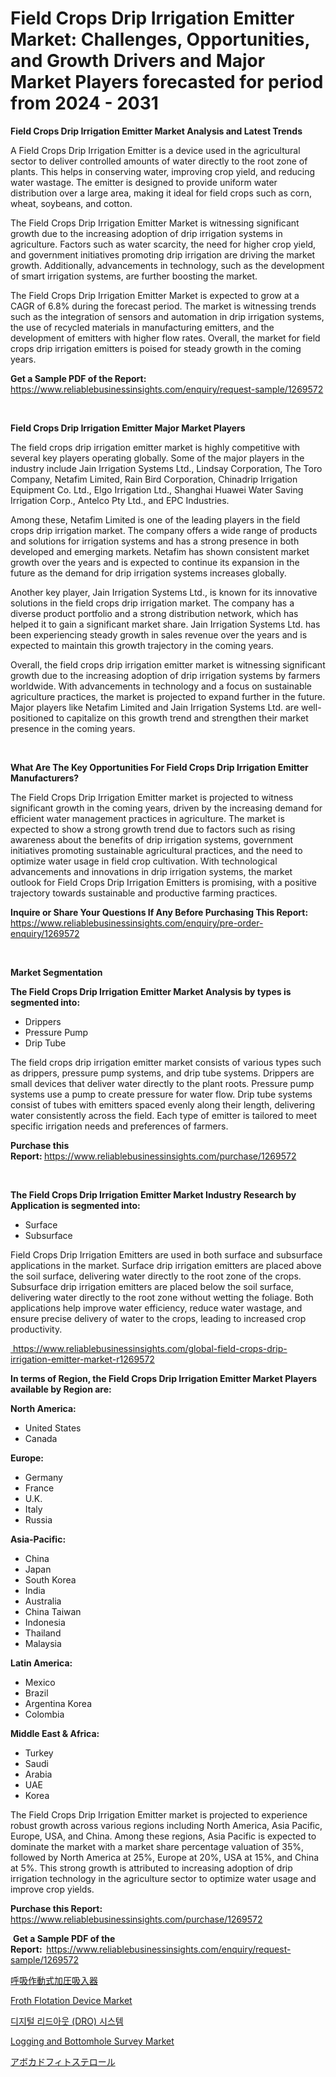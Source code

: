 <p><h1>Field Crops Drip Irrigation Emitter Market: Challenges, Opportunities, and Growth Drivers and Major Market Players forecasted for period from 2024 - 2031</h1></p><p><strong>Field Crops Drip Irrigation Emitter Market Analysis and Latest Trends</strong></p>
<p><p>A Field Crops Drip Irrigation Emitter is a device used in the agricultural sector to deliver controlled amounts of water directly to the root zone of plants. This helps in conserving water, improving crop yield, and reducing water wastage. The emitter is designed to provide uniform water distribution over a large area, making it ideal for field crops such as corn, wheat, soybeans, and cotton.</p><p>The Field Crops Drip Irrigation Emitter Market is witnessing significant growth due to the increasing adoption of drip irrigation systems in agriculture. Factors such as water scarcity, the need for higher crop yield, and government initiatives promoting drip irrigation are driving the market growth. Additionally, advancements in technology, such as the development of smart irrigation systems, are further boosting the market.</p><p>The Field Crops Drip Irrigation Emitter Market is expected to grow at a CAGR of 6.8% during the forecast period. The market is witnessing trends such as the integration of sensors and automation in drip irrigation systems, the use of recycled materials in manufacturing emitters, and the development of emitters with higher flow rates. Overall, the market for field crops drip irrigation emitters is poised for steady growth in the coming years.</p></p>
<p><strong>Get a Sample PDF of the Report:&nbsp;</strong> <a href="https://www.reliablebusinessinsights.com/enquiry/request-sample/1269572">https://www.reliablebusinessinsights.com/enquiry/request-sample/1269572</a></p>
<p>&nbsp;</p>
<p><strong>Field Crops Drip Irrigation Emitter Major Market Players</strong></p>
<p><p>The field crops drip irrigation emitter market is highly competitive with several key players operating globally. Some of the major players in the industry include Jain Irrigation Systems Ltd., Lindsay Corporation, The Toro Company, Netafim Limited, Rain Bird Corporation, Chinadrip Irrigation Equipment Co. Ltd., Elgo Irrigation Ltd., Shanghai Huawei Water Saving Irrigation Corp., Antelco Pty Ltd., and EPC Industries.</p><p>Among these, Netafim Limited is one of the leading players in the field crops drip irrigation market. The company offers a wide range of products and solutions for irrigation systems and has a strong presence in both developed and emerging markets. Netafim has shown consistent market growth over the years and is expected to continue its expansion in the future as the demand for drip irrigation systems increases globally.</p><p>Another key player, Jain Irrigation Systems Ltd., is known for its innovative solutions in the field crops drip irrigation market. The company has a diverse product portfolio and a strong distribution network, which has helped it to gain a significant market share. Jain Irrigation Systems Ltd. has been experiencing steady growth in sales revenue over the years and is expected to maintain this growth trajectory in the coming years.</p><p>Overall, the field crops drip irrigation emitter market is witnessing significant growth due to the increasing adoption of drip irrigation systems by farmers worldwide. With advancements in technology and a focus on sustainable agriculture practices, the market is projected to expand further in the future. Major players like Netafim Limited and Jain Irrigation Systems Ltd. are well-positioned to capitalize on this growth trend and strengthen their market presence in the coming years.</p></p>
<p>&nbsp;</p>
<p><strong>What Are The Key Opportunities For Field Crops Drip Irrigation Emitter Manufacturers?</strong></p>
<p><p>The Field Crops Drip Irrigation Emitter market is projected to witness significant growth in the coming years, driven by the increasing demand for efficient water management practices in agriculture. The market is expected to show a strong growth trend due to factors such as rising awareness about the benefits of drip irrigation systems, government initiatives promoting sustainable agricultural practices, and the need to optimize water usage in field crop cultivation. With technological advancements and innovations in drip irrigation systems, the market outlook for Field Crops Drip Irrigation Emitters is promising, with a positive trajectory towards sustainable and productive farming practices.</p></p>
<p><strong>Inquire or Share Your Questions If Any Before Purchasing This Report:</strong> <a href="https://www.reliablebusinessinsights.com/enquiry/pre-order-enquiry/1269572">https://www.reliablebusinessinsights.com/enquiry/pre-order-enquiry/1269572</a></p>
<p>&nbsp;</p>
<p><strong>Market Segmentation</strong></p>
<p><strong>The Field Crops Drip Irrigation Emitter Market Analysis by types is segmented into:</strong></p>
<p><ul><li>Drippers</li><li>Pressure Pump</li><li>Drip Tube</li></ul></p>
<p><p>The field crops drip irrigation emitter market consists of various types such as drippers, pressure pump systems, and drip tube systems. Drippers are small devices that deliver water directly to the plant roots. Pressure pump systems use a pump to create pressure for water flow. Drip tube systems consist of tubes with emitters spaced evenly along their length, delivering water consistently across the field. Each type of emitter is tailored to meet specific irrigation needs and preferences of farmers.</p></p>
<p><strong>Purchase this Report:&nbsp;</strong><a href="https://www.reliablebusinessinsights.com/purchase/1269572">https://www.reliablebusinessinsights.com/purchase/1269572</a></p>
<p>&nbsp;</p>
<p><strong>The Field Crops Drip Irrigation Emitter Market Industry Research by Application is segmented into:</strong></p>
<p><ul><li>Surface</li><li>Subsurface</li></ul></p>
<p><p>Field Crops Drip Irrigation Emitters are used in both surface and subsurface applications in the market. Surface drip irrigation emitters are placed above the soil surface, delivering water directly to the root zone of the crops. Subsurface drip irrigation emitters are placed below the soil surface, delivering water directly to the root zone without wetting the foliage. Both applications help improve water efficiency, reduce water wastage, and ensure precise delivery of water to the crops, leading to increased crop productivity.</p></p>
<p><a href="https://www.reliablebusinessinsights.com/global-field-crops-drip-irrigation-emitter-market-r1269572">&nbsp;https://www.reliablebusinessinsights.com/global-field-crops-drip-irrigation-emitter-market-r1269572</a></p>
<p><strong>In terms of Region, the Field Crops Drip Irrigation Emitter Market Players available by Region are:</strong></p>
<p>
    <p> <strong> North America: </strong>
        <ul>
            <li>United States</li>
            <li>Canada</li>
        </ul>
        </p> 
    <p> <strong> Europe: </strong>
        <ul>
            <li>Germany</li>
            <li>France</li>
            <li>U.K.</li>
            <li>Italy</li>
            <li>Russia</li>
        </ul>
        </p> 
    <p> <strong> Asia-Pacific: </strong>
        <ul>
            <li>China</li>
            <li>Japan</li>
            <li>South Korea</li>
            <li>India</li>
            <li>Australia</li>
            <li>China Taiwan</li>
            <li>Indonesia</li>
            <li>Thailand</li>
            <li>Malaysia</li>
        </ul>
        </p> 
    <p> <strong> Latin America: </strong>
        <ul>
            <li>Mexico</li>
            <li>Brazil</li>
            <li>Argentina Korea</li>
            <li>Colombia</li>
        </ul>
        </p> 
    <p> <strong> Middle East & Africa: </strong>
        <ul>
            <li>Turkey</li>
            <li>Saudi</li>
            <li>Arabia</li>
            <li>UAE</li>
            <li>Korea</li>
        </ul>
    </p>
    </p>
<p><p>The Field Crops Drip Irrigation Emitter market is projected to experience robust growth across various regions including North America, Asia Pacific, Europe, USA, and China. Among these regions, Asia Pacific is expected to dominate the market with a market share percentage valuation of 35%, followed by North America at 25%, Europe at 20%, USA at 15%, and China at 5%. This strong growth is attributed to increasing adoption of drip irrigation technology in the agriculture sector to optimize water usage and improve crop yields.</p></p>
<p><strong>Purchase this Report: </strong><a href="https://www.reliablebusinessinsights.com/purchase/1269572">https://www.reliablebusinessinsights.com/purchase/1269572</a></p>
<p>&nbsp;<strong>Get a Sample PDF of the Report:&nbsp;&nbsp;</strong><a href="https://www.reliablebusinessinsights.com/enquiry/request-sample/1269572">https://www.reliablebusinessinsights.com/enquiry/request-sample/1269572</a></p>
<p><strong></strong></p>
<p><p><a href="https://github.com/RandallRunte2023/Market-Research-Report-List-1/blob/main/7670349100287.md">呼吸作動式加圧吸入器</a></p><p><a href="https://github.com/SheilaBruen2023/Market-Research-Report-List-1/blob/main/froth-flotation-device-market.md">Froth Flotation Device Market</a></p><p><a href="https://github.com/iansanftyord09878/Market-Research-Report-List-2/blob/main/330677291785.md">디지털 리드아웃 (DRO) 시스템</a></p><p><a href="https://github.com/marthawweekle/Market-Research-Report-List-1/blob/main/logging-and-bottomhole-survey-market.md">Logging and Bottomhole Survey Market</a></p><p><a href="https://github.com/TerrellConn/Market-Research-Report-List-1/blob/main/9462358100286.md">アボカドフィトステロール</a></p></p>
